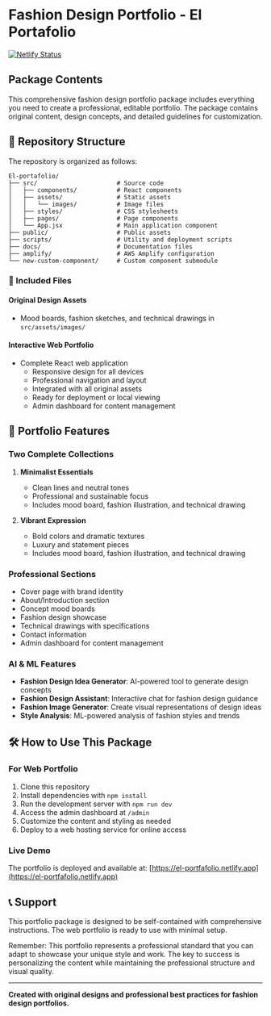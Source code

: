 # Fashion Design Portfolio - El Portafolio

[![Netlify Status](https://api.netlify.com/api/v1/badges/5afa8382-16a0-48cb-bff9-d4875faec0cb/deploy-status)](https://app.netlify.com/projects/el-portfafolio/deploys)

## Package Contents

This comprehensive fashion design portfolio package includes everything you need to create a professional, editable portfolio. The package contains original content, design concepts, and detailed guidelines for customization.

## 📁 Repository Structure

The repository is organized as follows:

```
El-portafolio/
├── src/                      # Source code
│   ├── components/           # React components
│   ├── assets/               # Static assets
│   │   └── images/           # Image files
│   ├── styles/               # CSS stylesheets
│   ├── pages/                # Page components
│   └── App.jsx               # Main application component
├── public/                   # Public assets
├── scripts/                  # Utility and deployment scripts
├── docs/                     # Documentation files
├── amplify/                  # AWS Amplify configuration
└── new-custom-component/     # Custom component submodule
```

### 📁 Included Files

#### Original Design Assets
- Mood boards, fashion sketches, and technical drawings in `src/assets/images/`

#### Interactive Web Portfolio
- Complete React web application
  - Responsive design for all devices
  - Professional navigation and layout
  - Integrated with all original assets
  - Ready for deployment or local viewing
  - Admin dashboard for content management

## 🎨 Portfolio Features

### Two Complete Collections
1. **Minimalist Essentials**
   - Clean lines and neutral tones
   - Professional and sustainable focus
   - Includes mood board, fashion illustration, and technical drawing

2. **Vibrant Expression**
   - Bold colors and dramatic textures
   - Luxury and statement pieces
   - Includes mood board, fashion illustration, and technical drawing

### Professional Sections
- Cover page with brand identity
- About/Introduction section
- Concept mood boards
- Fashion design showcase
- Technical drawings with specifications
- Contact information
- Admin dashboard for content management

### AI & ML Features
- **Fashion Design Idea Generator**: AI-powered tool to generate design concepts
- **Fashion Design Assistant**: Interactive chat for fashion design guidance
- **Fashion Image Generator**: Create visual representations of design ideas
- **Style Analysis**: ML-powered analysis of fashion styles and trends

## 🛠️ How to Use This Package

### For Web Portfolio
1. Clone this repository
2. Install dependencies with `npm install`
3. Run the development server with `npm run dev`
4. Access the admin dashboard at `/admin`
5. Customize the content and styling as needed
6. Deploy to a web hosting service for online access

### Live Demo
The portfolio is deployed and available at: [https://el-portfafolio.netlify.app](https://el-portfafolio.netlify.app)

## 📞 Support

This portfolio package is designed to be self-contained with comprehensive instructions. The web portfolio is ready to use with minimal setup.

Remember: This portfolio represents a professional standard that you can adapt to showcase your unique style and work. The key to success is personalizing the content while maintaining the professional structure and visual quality.

---

**Created with original designs and professional best practices for fashion design portfolios.**